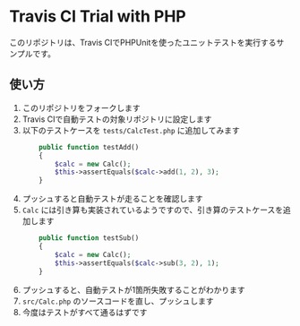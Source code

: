 # Travis CI Trial with PHP

このリポジトリは、Travis CIでPHPUnitを使ったユニットテストを実行するサンプルです。

## 使い方

1. このリポジトリをフォークします
1. Travis CIで自動テストの対象リポジトリに設定します
1. 以下のテストケースを `tests/CalcTest.php` に追加してみます
    ```php
        public function testAdd()
        {
            $calc = new Calc();
            $this->assertEquals($calc->add(1, 2), 3);
        }
    ```
1. プッシュすると自動テストが走ることを確認します
1. `Calc` には引き算も実装されているようですので、引き算のテストケースを追加します
    ```php
        public function testSub()
        {
            $calc = new Calc();
            $this->assertEquals($calc->sub(3, 2), 1);
        }
    ```
1. プッシュすると、自動テストが1箇所失敗することがわかります
1. `src/Calc.php` のソースコードを直し、プッシュします
1. 今度はテストがすべて通るはずです

